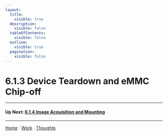```yaml
---
layout:
  title:
    visible: true
  description:
    visible: false
  tableOfContents:
    visible: false
  outline:
    visible: true
  pagination:
    visible: false
---
```


# 6.1.3 Device Teardown and eMMC Chip-off

***

#### Up Next: [6.1.4 Image Acquisition and Mounting](6.1.4-image-acquisition-and-mounting.md)

***

[Home](https://sophiecchen.gitbook.io/sophie-chen) ⋅ [Work](https://sophiecchen.gitbook.io/sophie-chen/work) ⋅ [Thoughts](https://sophiecchen.gitbook.io/sophie-chen/thoughts)
